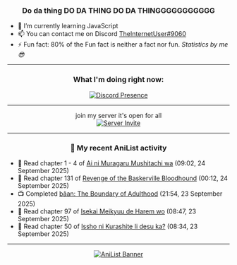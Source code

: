 <div align="center">

### Do da thing DO DA THING DO DA THINGGGGGGGGGGG
</div>

- 🌱 I’m currently learning JavaScript
- 📫 You can contact me on Discord [TheInternetUser#9060](https://discord.com/users/534117072796385300)
- ⚡ Fun fact: 80% of the Fun fact is neither a fact nor fun. _Statistics by me 😎_
<hr>

<div align="center">

### What I'm doing right now:
[![Discord Presence](https://lanyard.cnrad.dev/api/534117072796385300)](https://discord.com/users/534117072796385300)
<hr>

join my server it's open for all <br>
[![Server Invite](https://invidget.switchblade.xyz/bfYgVHxrSs)](https://discord.gg/bfYgVHxrSs)

<hr>
  
### 🌸 My recent AniList activity

</div>

<!-- ANILIST_ACTIVITY:start -->

-   📖 Read chapter 1 - 4 of [Ai ni Muragaru Mushitachi wa](https://anilist.co/manga/189289) (09:02, 24 September 2025)
-   📖 Read chapter 131 of [Revenge of the Baskerville Bloodhound](https://anilist.co/manga/163824) (00:12, 24 September 2025)
-   📺 Completed [bâan: The Boundary of Adulthood](https://anilist.co/anime/195494) (21:54, 23 September 2025)
-   📖 Read chapter 97 of [Isekai Meikyuu de Harem wo](https://anilist.co/manga/99462) (08:47, 23 September 2025)
-   📖 Read chapter 50 of [Issho ni Kurashite Ii desu ka?](https://anilist.co/manga/159549) (08:34, 23 September 2025)

<!-- ANILIST_ACTIVITY:end -->
<hr>

<div align="center">

[![AniList Banner](https://img.anili.st/User/929966)](https://anilist.co/user/TheInternetUser)

<!-- ![Profile views](https://gpvc.arturio.dev/TheInternetUse7) Since 2023-01-09 -->
<br>


</div>
